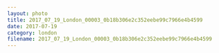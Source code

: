 ```yaml
---
layout: photo
title: 2017_07_19_London_00003_0b18b306e2c352eebe99c7966e4b4599
date: 2017-07-19
category: london
filename: 2017_07_19_London_00003_0b18b306e2c352eebe99c7966e4b4599
---
```

